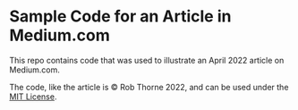 # Sample Code for an Article in Medium.com

This repo contains code that was used to illustrate an April 2022 article on Medium.com.

The code, like the article is &copy; Rob Thorne 2022, and can be used under the [MIT License](./LICENSE.md).
